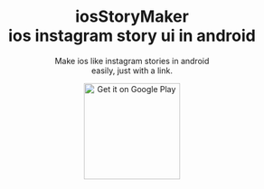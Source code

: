 
<div align='center'>

<h1> iosStoryMaker<br>
ios instagram story ui in android
</h1>

</div>
<p align='center'>
Make ios like instagram stories in android <br>
easily, just with a link.
</p>

<div align='center'>
  <a href='https://play.google.com/store/apps/details?id=com.editlike.app'>
    <img width='170px%' alt='Get it on Google Play' src='https://play.google.com/intl/en_us/badges/static/images/badges/en_badge_web_generic.png'/>
  </a>
</div>

